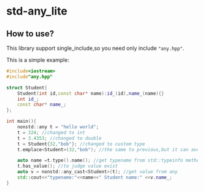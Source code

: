 # std-any_lite
## How to use?
This library support single_include,so you need only include `"any.hpp"`.

This is a simple example:
```cpp
#include<iostream>
#include"any.hpp"

struct Student{
	Student(int id,const char* name):id_(id),name_(name){}
	int id_;
	const char* name_;
};

int main(){
	nonstd::any t = "hello world";
	t = 324; //changed to int
	t = 3.4353; //changed to double
	t = Student{32,"bob"}; //changed to custom type
	t.emplace<Student>(32,"bob"); //the same to previous,but it can avoid copy

	auto name =t.type().name(); //get typename from std::typeinfo method
	t.has_value(); //to judge value exist
	auto v = nonstd::any_cast<Student>(t); //get value from any
	std::cout<<"typename:"<<name<<" Student name:" <<v.name_;
}
```
